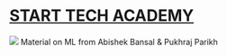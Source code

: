 # [START TECH ACADEMY](https://starttechacademy.com/)

<img src = "https://starttechacademy.com/wp-content/uploads/2020/10/LOGO_WB_v3-01-2048x524.png">
Material on ML from Abishek Bansal &amp; Pukhraj Parikh 
